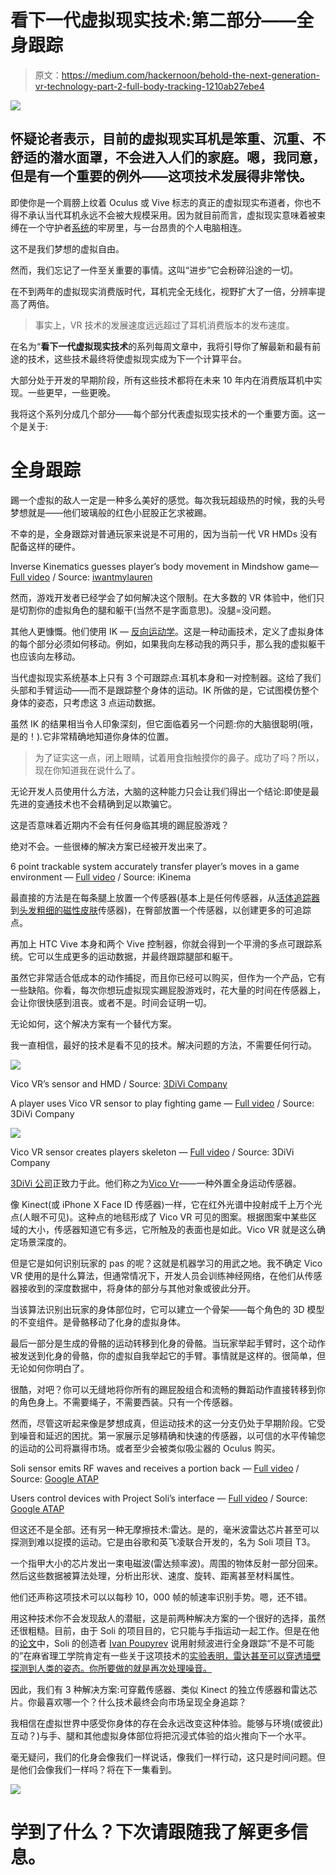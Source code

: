 # 看下一代虚拟现实技术:第二部分——全身跟踪

> 原文：<https://medium.com/hackernoon/behold-the-next-generation-vr-technology-part-2-full-body-tracking-1210ab27ebe4>

![](img/0fa39f4f39555d6dd51655f2d7276ed1.png)

## 怀疑论者表示，目前的虚拟现实耳机是笨重、沉重、不舒适的潜水面罩，不会进入人们的家庭。嗯，我同意，但是有一个重要的例外——这项技术发展得非常快。

即使你是一个肩膀上纹着 Oculus 或 Vive 标志的真正的虚拟现实布道者，你也不得不承认当代耳机永远不会被大规模采用。因为就目前而言，虚拟现实意味着被束缚在一个守护者[系统](https://hackernoon.com/tagged/system)的牢房里，与一台昂贵的个人电脑相连。

这不是我们梦想的虚拟自由。

然而，我们忘记了一件至关重要的事情。这叫“进步”它会粉碎沿途的一切。

在不到两年的虚拟现实消费版时代，耳机完全无线化，视野扩大了一倍，分辨率提高了两倍。

> 事实上，VR 技术的发展速度远远超过了耳机消费版本的发布速度。

在名为“**看下一代虚拟现实技术**的系列每周文章中，我将引导你了解最新和最有前途的技术，这些技术最终将使虚拟现实成为下一个计算平台。

大部分处于开发的早期阶段，所有这些技术都将在未来 10 年内在消费版耳机中实现。一些更早，一些更晚。

我将这个系列分成几个部分——每个部分代表虚拟现实技术的一个重要方面。这一个是关于:

# 全身跟踪

踢一个虚拟的敌人一定是一种多么美好的感觉。每次我玩超级热的时候，我的头号梦想就是——他们玻璃般的红色小屁股正乞求被踢。

不幸的是，全身跟踪对普通玩家来说是不可用的，因为当前一代 VR HMDs 没有配备这样的硬件。

Inverse Kinematics guesses player’s body movement in Mindshow game— [Full video](https://www.youtube.com/watch?v=GAx6QEuS3tg) / Source: [iwantmylauren](https://www.youtube.com/channel/UCUrJTuFfXKKjVYLKHYQpCOA)

然而，游戏开发者已经学会了如何解决这个限制。在大多数的 VR 体验中，他们只是切割你的虚拟角色的腿和躯干(当然不是字面意思)。没腿=没问题。

其他人更慷慨。他们使用 IK — [反向运动学](https://en.wikipedia.org/wiki/Inverse_kinematics)。这是一种动画技术，定义了虚拟身体的每个部分必须如何移动。例如，如果我向左移动我的两只手，那么我的虚拟躯干也应该向左移动。

当代虚拟现实系统基本上只有 3 个可跟踪点:耳机本身和一对控制器。这给了我们头部和手臂运动——而不是跟踪整个身体的运动。IK 所做的是，它试图模仿整个身体的姿态，只考虑这 3 点运动数据。

虽然 IK 的结果相当令人印象深刻，但它面临着另一个问题:你的大脑很聪明(哦，是的！).它非常精确地知道你身体的位置。

> 为了证实这一点，闭上眼睛，试着用食指触摸你的鼻子。成功了吗？所以，现在你知道我在说什么了。

无论开发人员使用什么方法，大脑的这种能力只会让我们得出一个结论:即使是最先进的变通技术也不会精确到足以欺骗它。

这是否意味着近期内不会有任何身临其境的踢屁股游戏？

绝对不会。一些很棒的解决方案已经被开发出来了。

6 point trackable system accurately transfer player’s moves in a game environment — [Full video](https://www.youtube.com/watch?v=Khoer5DpQkE&t=42s) / Source: iKinema

最直接的方法是在每条腿上放置一个传感器(基本上是任何传感器，从[活体追踪器](https://www.vive.com/eu/vive-tracker/)到[头发粗细的磁性皮肤](http://advances.sciencemag.org/content/4/1/eaao2623.full)传感器)，在臀部放置一个传感器，以创建更多的可追踪点。

再加上 HTC Vive 本身和两个 Vive 控制器，你就会得到一个平滑的多点可跟踪系统。它可以生成更多的运动数据，并最终跟踪腿部和躯干。

虽然它非常适合低成本的动作捕捉，而且你已经可以购买，但作为一个产品，它有一些缺陷。你看，每次你想玩虚拟现实踢屁股游戏时，花大量的时间在传感器上，会让你很快感到沮丧。或者不是。时间会证明一切。

无论如何，这个解决方案有一个替代方案。

我一直相信，最好的技术是看不见的技术。解决问题的方法，不需要任何行动。

![](img/61cbfc1858e5d20ce75e45dbc0d7a7c1.png)

Vico VR’s sensor and HMD / Source: [3DiVi Company](http://3divi.com/)

A player uses Vico VR sensor to play fighting game — [Full video](https://www.youtube.com/watch?v=0RzGg5RiVxQ) / Source: 3DiVi Company

![](img/a3cfb008af4d0d3b8fee2dbc222b24fb.png)

Vico VR sensor creates players skeleton — [Full video](https://www.youtube.com/watch?v=-PSN1AWc5Ro) / Source: 3DiVi Company

[3DiVi 公司](http://3divi.com/)正致力于此。他们称之为[Vico Vr](https://vicovr.com/)——一种外置全身运动传感器。

像 Kinect(或 iPhone X Face ID 传感器)一样，它在红外光谱中投射成千上万个光点(人眼不可见)。这种点的地毯形成了 Vico VR 可见的图案。根据图案中某些区域的大小，传感器知道它有多远，它所触及的表面也是如此。Vico VR 就是这么确定场景深度的。

但是它是如何识别玩家的 pas 的呢？这就是机器学习的用武之地。我不确定 Vico VR 使用的是什么算法，但通常情况下，开发人员会训练神经网络，在他们从传感器接收到的深度数据中，将身体的部分与其他对象或彼此分开。

当该算法识别出玩家的身体部位时，它可以建立一个骨架——每个角色的 3D 模型的不变组件。是骨骼移动了化身的虚拟身体。

最后一部分是生成的骨骼的运动转移到化身的骨骼。当玩家举起手臂时，这个动作被发送到化身的骨骼，你的虚拟自我举起它的手臂。事情就是这样的。很简单，但无论如何你明白了。

很酷，对吧？你可以无缝地将你所有的踢屁股组合和流畅的舞蹈动作直接转移到你的角色身上。不需要绳子，不需要西装。只有一个传感器。

然而，尽管这听起来像是梦想成真，但运动技术的这一分支仍处于早期阶段。它受到噪音和延迟的困扰。第一家展示足够精确和快速的传感器，以可信的水平传输您的运动的公司将赢得市场。或者至少会被类似吸尘器的 Oculus 购买。

Soli sensor emits RF waves and receives a portion back — [Full video](https://www.youtube.com/watch?v=0QNiZfSsPc0) / Source: [Google ATAP](https://www.youtube.com/channel/UC70QckdMkEtr9QHDhRn8-kw)

Users control devices with Project Soli’s interface — [Full video](https://www.youtube.com/watch?v=0QNiZfSsPc0) / Source: [Google ATAP](https://www.youtube.com/channel/UC70QckdMkEtr9QHDhRn8-kw)

但这还不是全部。还有另一种无摩擦技术:雷达。是的，毫米波雷达芯片甚至可以探测到难以捉摸的运动。它是由谷歌和英飞凌联合开发的，名为 Soli 项目 T3。

一个指甲大小的芯片发出一束电磁波(雷达频率波)。周围的物体反射一部分回来。然后这些数据被算法处理，分析出形状、速度、旋转、距离甚至材料属性。

他们还声称这项技术可以以每秒 10，000 帧的帧速率识别手势。嗯，还不错。

用这种技术你不会发现敌人的潜艇，这是前两种解决方案的一个很好的选择，虽然还很粗糙。目前，由于 Soli 的项目目的，它只能与手指运动一起工作。但是在他的[论文](http://www.ivanpoupyrev.com/wp-content/uploads/2017/01/siggraph_final.pdf)中，Soli 的创造者 [Ivan Poupyrev](http://www.ivanpoupyrev.com/) 说用射频波进行全身跟踪“不是不可能的”在麻省理工学院肯定有一些关于这项技术的[实验表明，雷达甚至可以穿透墙壁探测到人类的姿态。你所要做的就是再次处理噪音。](https://www.youtube.com/watch?v=7LTr02cJkiA)

因此，我们有 3 种解决方案:可穿戴传感器、类似 Kinect 的独立传感器和雷达芯片。你最喜欢哪一个？什么技术最终会向市场呈现全身追踪？

我相信在虚拟世界中感受你身体的存在会永远改变这种体验。能够与环境(或彼此)互动？)与手、腿和其他虚拟身体部位将把沉浸式体验的焰火推向下一个水平。

毫无疑问，我们的化身会像我们一样说话，像我们一样行动，这只是时间问题。但是他们会像我们一样吗？将在下一集看到。

![](img/ecf3778c05f36300b5225c50706d917e.png)

# 学到了什么？下次请跟随我了解更多信息。